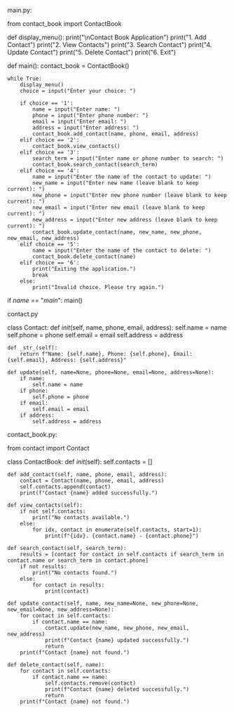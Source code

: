 main.py:

from contact_book import ContactBook


def display_menu():
    print("\nContact Book Application")
    print("1. Add Contact")
    print("2. View Contacts")
    print("3. Search Contact")
    print("4. Update Contact")
    print("5. Delete Contact")
    print("6. Exit")


def main():
    contact_book = ContactBook()

    while True:
        display_menu()
        choice = input("Enter your choice: ")

        if choice == '1':
            name = input("Enter name: ")
            phone = input("Enter phone number: ")
            email = input("Enter email: ")
            address = input("Enter address: ")
            contact_book.add_contact(name, phone, email, address)
        elif choice == '2':
            contact_book.view_contacts()
        elif choice == '3':
            search_term = input("Enter name or phone number to search: ")
            contact_book.search_contact(search_term)
        elif choice == '4':
            name = input("Enter the name of the contact to update: ")
            new_name = input("Enter new name (leave blank to keep current): ")
            new_phone = input("Enter new phone number (leave blank to keep current): ")
            new_email = input("Enter new email (leave blank to keep current): ")
            new_address = input("Enter new address (leave blank to keep current): ")
            contact_book.update_contact(name, new_name, new_phone, new_email, new_address)
        elif choice == '5':
            name = input("Enter the name of the contact to delete: ")
            contact_book.delete_contact(name)
        elif choice == '6':
            print("Exiting the application.")
            break
        else:
            print("Invalid choice. Please try again.")


if _name_ == "_main_":
    main()

contact.py

class Contact:
    def _init_(self, name, phone, email, address):
        self.name = name
        self.phone = phone
        self.email = email
        self.address = address

    def _str_(self):
        return f"Name: {self.name}, Phone: {self.phone}, Email: {self.email}, Address: {self.address}"

    def update(self, name=None, phone=None, email=None, address=None):
        if name:
            self.name = name
        if phone:
            self.phone = phone
        if email:
            self.email = email
        if address:
            self.address = address

contact_book.py:

from contact import Contact

class ContactBook:
    def _init_(self):
        self.contacts = []

    def add_contact(self, name, phone, email, address):
        contact = Contact(name, phone, email, address)
        self.contacts.append(contact)
        print(f"Contact {name} added successfully.")

    def view_contacts(self):
        if not self.contacts:
            print("No contacts available.")
        else:
            for idx, contact in enumerate(self.contacts, start=1):
                print(f"{idx}. {contact.name} - {contact.phone}")

    def search_contact(self, search_term):
        results = [contact for contact in self.contacts if search_term in contact.name or search_term in contact.phone]
        if not results:
            print("No contacts found.")
        else:
            for contact in results:
                print(contact)

    def update_contact(self, name, new_name=None, new_phone=None, new_email=None, new_address=None):
        for contact in self.contacts:
            if contact.name == name:
                contact.update(new_name, new_phone, new_email, new_address)
                print(f"Contact {name} updated successfully.")
                return
        print(f"Contact {name} not found.")

    def delete_contact(self, name):
        for contact in self.contacts:
            if contact.name == name:
                self.contacts.remove(contact)
                print(f"Contact {name} deleted successfully.")
                return
        print(f"Contact {name} not found.")
